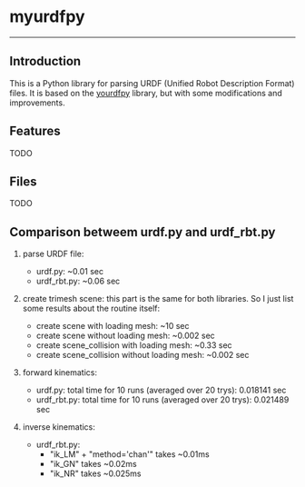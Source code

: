 # myurdfpy
---

## Introduction
This is a Python library for parsing URDF (Unified Robot Description Format) files. It is based on the [yourdfpy](https://github.com/clemense/yourdfpy.git) library, but with some modifications and improvements.

## Features
TODO

## Files
TODO

## Comparison betweem urdf.py and urdf_rbt.py
1. parse URDF file:
    - urdf.py: ~0.01 sec
    - urdf_rbt.py: ~0.06 sec

2. create trimesh scene:
    this part is the same for both libraries. So I just list some results about the routine itself:
    - create scene with loading mesh: ~10 sec
    - create scene without loading mesh: ~0.002 sec
    - create scene_collision with loading mesh: ~0.33 sec
    - create scene_collision without loading mesh: ~0.002 sec

3. forward kinematics:
    - urdf.py: total time for 10 runs (averaged over 20 trys): 0.018141 sec
    - urdf_rbt.py: total time for 10 runs (averaged over 20 trys): 0.021489 sec

4. inverse kinematics:
    - urdf_rbt.py: 
        - "ik_LM" + "method='chan'" takes ~0.01ms
        - "ik_GN" takes ~0.02ms
        - "ik_NR" takes ~0.025ms